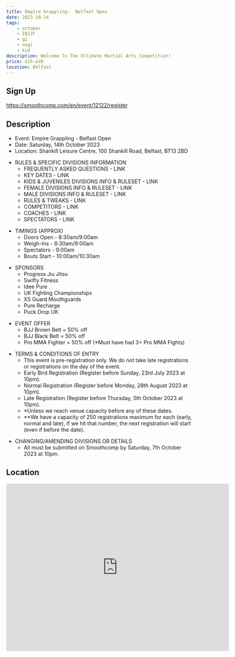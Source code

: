 ```yaml
---
title: Empire Grappling-  Belfast Open
date: 2023-10-14
tags:
    - october
    - IBJJF
    - gi 
    - nogi 
    - kid
description: Welcome To The Ultimate Martial Arts Competition!
price: £25-£40
location: Belfast
---
```

## Sign Up
https://smoothcomp.com/en/event/12122/register

## Description
<ul>
  <li>Event: Empire Grappling - Belfast Open</li>
  <li>Date: Saturday, 14th October 2023</li>
  <li>Location: Shankill Leisure Centre, 100 Shankill Road, Belfast, BT13 2BD</li>
</ul>

<ul>
  <li>RULES & SPECIFIC DIVISIONS INFORMATION
    <ul>
      <li>FREQUENTLY ASKED QUESTIONS - LINK</li>
      <li>KEY DATES - LINK</li>
      <li>KIDS & JUVENILES DIVISIONS INFO & RULESET - LINK</li>
      <li>FEMALE DIVISIONS INFO & RULESET - LINK</li>
      <li>MALE DIVISIONS INFO & RULESET - LINK</li>
      <li>RULES & TWEAKS - LINK</li>
      <li>COMPETITORS - LINK</li>
      <li>COACHES - LINK</li>
      <li>SPECTATORS - LINK</li>
    </ul>
  </li>
</ul>

<ul>
  <li>TIMINGS (APPROX)
    <ul>
      <li>Doors Open - 8:30am/9:00am</li>
      <li>Weigh-Ins - 8:30am/9:00am</li>
      <li>Spectators - 9:00am</li>
      <li>Bouts Start - 10:00am/10:30am</li>
    </ul>
  </li>
</ul>

<ul>
  <li>SPONSORS
    <ul>
      <li>Progress Jiu Jitsu</li>
      <li>Swifty Fitness</li>
      <li>Idee Pure</li>
      <li>UK Fighting Championships</li>
      <li>XS Guard Mouthguards</li>
      <li>Pure Recharge</li>
      <li>Puck Drop UK</li>
    </ul>
  </li>
</ul>

<ul>
  <li>EVENT OFFER
    <ul>
      <li>BJJ Brown Belt = 50% off</li>
      <li>BJJ Black Belt = 50% off</li>
      <li>Pro MMA Fighter = 50% off (*Must have had 3+ Pro MMA Fights)</li>
    </ul>
  </li>
</ul>

<ul>
  <li>TERMS & CONDITIONS OF ENTRY
    <ul>
      <li>This event is pre-registration only. We do not take late registrations or registrations on the day of the event.</li>
      <li>Early Bird Registration (Register before Sunday, 23rd July 2023 at 10pm).</li>
      <li>Normal Registration (Register before Monday, 28th August 2023 at 10pm).</li>
      <li>Late Registration (Register before Thursday, 5th October 2023 at 10pm).</li>
      <li>*Unless we reach venue capacity before any of these dates.</li>
      <li>**We have a capacity of 250 registrations maximum for each (early, normal and late), if we hit that number, the next registration will start (even if before the date).</li>
    </ul>
  </li>
</ul>

<ul>
  <li>CHANGING/AMENDING DIVISIONS OR DETAILS
    <ul>
      <li>All must be submitted on Smoothcomp by Saturday, 7th October 2023 at 10pm.</li>
    </ul>
  </li>
</ul>


## Location
<iframe src="https://www.google.com/maps/embed?pb=!1m17!1m12!1m3!1d2311.0353722676164!2d-5.947314084113787!3d54.60336948026162!2m3!1f0!2f0!3f0!3m2!1i1024!2i768!4f13.1!3m2!1m1!2zNTTCsDM2JzEyLjEiTiA1wrA1Nic0Mi41Ilc!5e0!3m2!1sen!2suk!4v1689748897302!5m2!1sen!2suk" width="600" height="450" style="border:0;" allowfullscreen="" loading="lazy" referrerpolicy="no-referrer-when-downgrade"></iframe>
